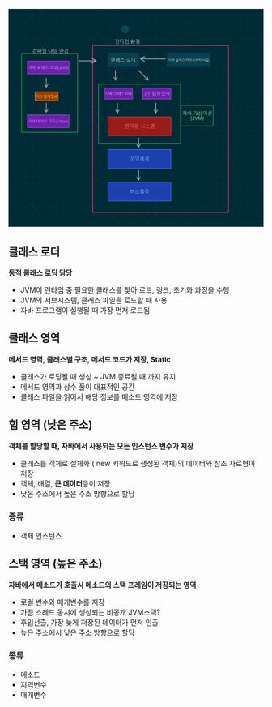 ![기본적인 자바 실행 구조](image.png)

## 클래스 로더
**동적 클래스 로딩 담당**

- JVM이 런타임 중 필요한 클래스를 찾아 로드, 링크, 초기화 과정을 수행
- JVM의 서브시스템, 클래스 파일을 로드할 때 사용
- 자바 프로그램이 실행될 때 가장 먼저 로드됨


## 클래스 영역
**메서드 영역, 클래스별 구조, 메서드 코드가 저장, Static**

- 클래스가 로딩될 때 생성 ~ JVM 종료될 때 까지 유지
- 메서드 영역과 상수 풀이 대표적인 공간
- 클래스 파일을 읽어서 해당 정보를 메소드 영역에 저장
 



## 힙 영역 (낮은 주소)
**객체를 할당할 때, 자바에서 사용되는 모든 인스턴스 변수가 저장**

- 클래스를 객체로 실체화 ( new 키워드로 생성된 객체)의 데이터와 참조 자료형이 저장
- 객체, 배열, **큰 데이터**등이 저장
- 낮은 주소에서 높은 주소 방향으로 할당
### 종류
- 객체 인스턴스

## 스택 영역 (높은 주소)
**자바에서 메소드가 호출시 메소드의 스택 프레임이 저장되는 영역**

- 로컬 변수와 매개변수를 저장
- 가끔 스레드 동시에 생성되는 비공개 JVM스택?
- 후입선출, 가장 늦게 저장된 데이터가 먼저 인출
- 높은 주소에서 낮은 주소 방향으로 할당
### 종류
- 메소드
- 지역변수
- 매개변수

